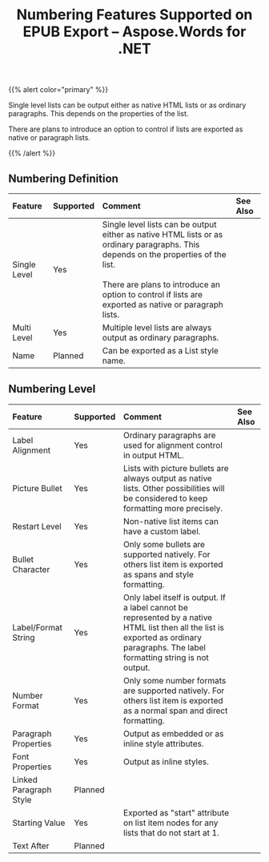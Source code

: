 ﻿---
title: Numbering Features Supported on EPUB Export – Aspose.Words for .NET
articleTitle: Numbering Features Supported on EPUB Export
linktitle: Numbering Features Supported on EPUB Export
description: "Export to EPUB format using numbering saving features in C#."
type: docs
weight: 70
url: /net/numbering-features-supported-on-epub-export/
---

{{% alert color="primary" %}}

Single level lists can be output either as native HTML lists or as ordinary paragraphs. This depends on the properties of the list.

There are plans to introduce an option to control if lists are exported as native or paragraph lists.

{{% /alert %}}

## Numbering Definition

|Feature|Supported|Comment|See Also|
| :- | :- | :- | :- |
|Single Level |Yes |Single level lists can be output either as native HTML lists or as ordinary paragraphs. This depends on the properties of the list. <br><br>There are plans to introduce an option to control if lists are exported as native or paragraph lists. | |
|Multi Level |Yes |Multiple level lists are always output as ordinary paragraphs. | |
|Name |Planned |Can be exported as a List style name. | |

## Numbering Level

|Feature|Supported|Comment|See Also|
| :- | :- | :- | :- |
|Label Alignment |Yes |Ordinary paragraphs are used for alignment control in output HTML. | |
|Picture Bullet |Yes |Lists with picture bullets are always output as native lists. Other possibilities will be considered to keep formatting more precisely. | |
|Restart Level |Yes |Non-native list items can have a custom label. | |
|Bullet Character |Yes |Only some bullets are supported natively. For others list item is exported as spans and style formatting. | |
|Label/Format String |Yes |Only label itself is output. If a label cannot be represented by a native HTML list then all the list is exported as ordinary paragraphs. The label formatting string is not output. | |
|Number Format |Yes |Only some number formats are supported natively. For others list item is exported as a normal span and direct formatting. | |
|Paragraph Properties |Yes |Output as embedded or as inline style attributes. | |
|Font Properties |Yes |Output as inline styles. | |
|Linked Paragraph Style |Planned | | |
|Starting Value |Yes |Exported as "start" attribute on list item nodes for any lists that do not start at 1. | |
|Text After |Planned | | |

